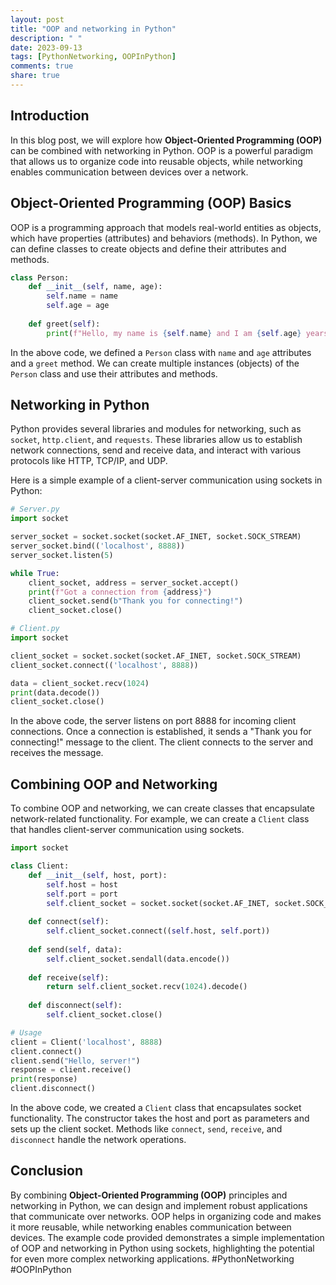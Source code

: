 ```yaml
---
layout: post
title: "OOP and networking in Python"
description: " "
date: 2023-09-13
tags: [PythonNetworking, OOPInPython]
comments: true
share: true
---
```


## Introduction

In this blog post, we will explore how **Object-Oriented Programming (OOP)** can be combined with networking in Python. OOP is a powerful paradigm that allows us to organize code into reusable objects, while networking enables communication between devices over a network.

## Object-Oriented Programming (OOP) Basics

OOP is a programming approach that models real-world entities as objects, which have properties (attributes) and behaviors (methods). In Python, we can define classes to create objects and define their attributes and methods.

```python
class Person:
    def __init__(self, name, age):
        self.name = name
        self.age = age
    
    def greet(self):
        print(f"Hello, my name is {self.name} and I am {self.age} years old.")
```

In the above code, we defined a `Person` class with `name` and `age` attributes and a `greet` method. We can create multiple instances (objects) of the `Person` class and use their attributes and methods.

## Networking in Python

Python provides several libraries and modules for networking, such as `socket`, `http.client`, and `requests`. These libraries allow us to establish network connections, send and receive data, and interact with various protocols like HTTP, TCP/IP, and UDP.

Here is a simple example of a client-server communication using sockets in Python:

```python
# Server.py
import socket

server_socket = socket.socket(socket.AF_INET, socket.SOCK_STREAM)
server_socket.bind(('localhost', 8888))
server_socket.listen(5)

while True:
    client_socket, address = server_socket.accept()
    print(f"Got a connection from {address}")
    client_socket.send(b"Thank you for connecting!")
    client_socket.close()

# Client.py
import socket

client_socket = socket.socket(socket.AF_INET, socket.SOCK_STREAM)
client_socket.connect(('localhost', 8888))

data = client_socket.recv(1024)
print(data.decode())
client_socket.close()
```

In the above code, the server listens on port 8888 for incoming client connections. Once a connection is established, it sends a "Thank you for connecting!" message to the client. The client connects to the server and receives the message.

## Combining OOP and Networking

To combine OOP and networking, we can create classes that encapsulate network-related functionality. For example, we can create a `Client` class that handles client-server communication using sockets.

```python
import socket

class Client:
    def __init__(self, host, port):
        self.host = host
        self.port = port
        self.client_socket = socket.socket(socket.AF_INET, socket.SOCK_STREAM)
    
    def connect(self):
        self.client_socket.connect((self.host, self.port))
    
    def send(self, data):
        self.client_socket.sendall(data.encode())
    
    def receive(self):
        return self.client_socket.recv(1024).decode()
    
    def disconnect(self):
        self.client_socket.close()

# Usage
client = Client('localhost', 8888)
client.connect()
client.send("Hello, server!")
response = client.receive()
print(response)
client.disconnect()
```

In the above code, we created a `Client` class that encapsulates socket functionality. The constructor takes the host and port as parameters and sets up the client socket. Methods like `connect`, `send`, `receive`, and `disconnect` handle the network operations.

## Conclusion

By combining **Object-Oriented Programming (OOP)** principles and networking in Python, we can design and implement robust applications that communicate over networks. OOP helps in organizing code and makes it more reusable, while networking enables communication between devices. The example code provided demonstrates a simple implementation of OOP and networking in Python using sockets, highlighting the potential for even more complex networking applications. #PythonNetworking #OOPInPython